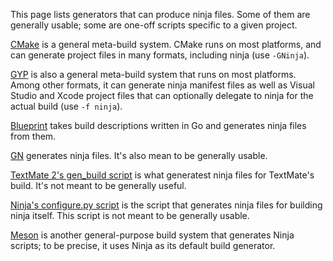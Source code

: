 This page lists generators that can produce ninja files. Some of them are generally usable; some are one-off scripts specific to a given project.

[CMake](http://www.cmake.org/) is a general meta-build system. CMake runs on most platforms, and can generate project files in many formats, including ninja (use `-GNinja`).

[GYP](https://code.google.com/p/gyp/) is also a general meta-build system that runs on most platforms. Among other formats, it can generate ninja manifest files as well as Visual Studio and Xcode project files that can optionally delegate to ninja for the actual build (use `-f ninja`).

[Blueprint](https://github.com/google/blueprint/) takes build descriptions written in Go and generates ninja files from them.

[GN](https://code.google.com/p/chromium/wiki/gn) generates ninja files. It's also mean to be generally usable.

[TextMate 2's gen_build script](https://github.com/textmate/textmate/blob/master/bin/gen_build) is what generatest ninja files for TextMate's build. It's not meant to be generally useful.

[Ninja's configure.py script](https://github.com/martine/ninja/blob/master/configure.py) is the script that generates ninja files for building ninja itself. This script is not meant to be generally usable.

[Meson](https://jpakkane.github.io/meson/) is another general-purpose build system that generates Ninja scripts; to be precise, it uses Ninja as its default build generator.
